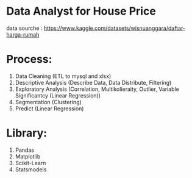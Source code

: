 # Data Analyst for House Price

data sourche : https://www.kaggle.com/datasets/wisnuanggara/daftar-harga-rumah

# Process:

1. Data Cleaning (ETL to mysql and xlsx)
2. Descriptive Analysis (Describe Data, Data Distribute, Filtering)
3. Exploratory Analysis (Correlation, Multikolieraity, Outlier, Variable Significantcy (Linear Regression))
4. Segmentation (Clustering)
5. Predict (Linear Regression)

# Library:

1. Pandas
2. Matplotlib
3. Scikit-Learn
4. Statsmodels